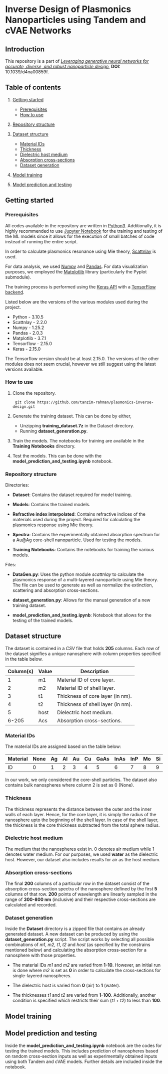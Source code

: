 # Inverse Design of Plasmonics Nanoparticles using Tandem and cVAE Networks

## Introduction

This repository is a part of [*Leveraging generative neural networks for accurate, diverse, and robust nanoparticle design*](https://pubs.rsc.org/en/content/articlelanding/2025/na/d4na00859f), **DOI:** 10.1039/d4na00859f.

## Table of contents

1. [Getting started](#getting-started)

    - [Prerequisites](#prerequisites)
    - [How to use](#how-to-use)

2. [Repository structure](#repository-structure)

3. [Dataset structure](#dataset-structure)

    - [Material IDs](#material-ids)
    - [Thickness](#thickness)
    - [Dielectric host medium](#dielectric-host-medium)
    - [Absorption cross-sections](#absorption-cross-sections)
    - [Dataset generation](#dataset-generation)

4. [Model training](#model-training)

5. [Model prediction and testing](#model-prediction-and-testing)

## Getting started

### Prerequisites

All codes available in the repository are written in [Python3](https://www.python.org/). Additionally, it is highly recommended to use [Jupyter Notebook](https://jupyter.org/) for the training and testing of the ML models since it allows for the execution of small batches of code instead of running the entire script.

In order to calculate plasmonics resonance using Mie theory, [Scattnlay](https://github.com/ovidiopr/scattnlay) is used.

For data analysis, we used [Numpy](https://numpy.org/) and [Pandas](https://pandas.pydata.org/). For data visualization purposes, we employed the [Matplotlib](https://matplotlib.org/) library (particularly the Pyplot submodule).

The training process is performed using the [Keras API](https://keras.io/) with a [TensorFlow backend](https://www.tensorflow.org/).

Listed below are the versions of the various modules used during the project.

- Python - 3.10.5
- Scattnlay - 2.2.0
- Numpy - 1.25.2
- Pandas - 2.0.3
- Matplotlib - 3.7.1
- Tensorflow - 2.15.0
- Keras - 2.15.0

The Tensorflow version should be at least 2.15.0. The versions of the other modules does not seem crucial, however we still suggest using the latest versions available.

### How to use

1. Clone the repository.

        git clone https://github.com/tanzim-rahman/plasmonics-inverse-design.git

2. Generate the training dataset. This can be done by either,

    - Unzipping **training_dataset.7z** in the Dataset directory.
    - Running **dataset_generation.py**.

3. Train the models. The notebooks for training are available in the **Training Notebooks** directory.

4. Test the models. This can be done with the **model_prediction_and_testing.ipynb** notebook.

### Repository structure

Directories:

- **Dataset**: Contains the dataset required for model training.

- **Models**: Contains the trained models.

- **Refractive index interpolated**: Contains refractive indices of the materials used during the project. Required for calculating the plasmonics response using Mie theory.

- **Spectra**: Contains the experimentally obtained absorption spectrum for a Au@Ag core-shell nanoparticle. Used for testing the models.

- **Training Notebooks**: Contains the notebooks for training the various models.

Files:

- **DataGen.py**: Uses the python module *scattnlay* to calculate the plasmonics response of a multi-layered nanoparticle using Mie theory. The file can be used to generate as well as normalize the extinction, scattering and absorption cross-sections.

- **dataset_generation.py**: Allows for the manual generation of a new training dataset.

- **model_prediction_and_testing.ipynb**: Notebook that allows for the testing of the trained models.

## Dataset structure

The dataset is contained in a *CSV* file that holds **205** columns. Each row of the dataset signifies a unique nanosphere with column properties specified in the table below.

|Column(s)|Value|Description                      |
|---------|-----|---------------------------------|
|1        |m1   |Material ID of core layer.       |
|2        |m2   |Material ID of shell layer.      |
|3        |t1   |Thickness of core layer (in nm). |
|4        |t2   |Thickness of shell layer (in nm).|
|5        |host |Dielectric host medium.          |
|6-205    |Acs  |Absorption cross-sections.       |

### Material IDs

The material IDs are assigned based on the table below:

|Material|None|Ag|Al|Au|Cu|GaAs|InAs|InP|Mo|Si|SiO2|
|--------|----|--|--|--|--|----|----|---|--|--|----|
|ID      |0   |1 |2 |3 |4 |5   |6   |7  |8 |9 |10  |

In our work, we only considered the core-shell particles. The dataset also contains bulk nanospheres where column 2 is set as 0 (None).

### Thickness

The thickness represents the distance between the outer and the inner walls of each layer. Hence, for the core layer, it is simply the radius of the nanosphere upto the beginning of the shell layer. In case of the shell layer, the thickness is the core thickness subtracted from the total sphere radius.

### Dielectric host medium

The medium that the nanospheres exist in. 0 denotes air medium while 1 denotes water medium. For our purposes, we used **water** as the dielectric host. However, our dataset also includes results for air as the host medium.

### Absorption cross-sections

The final **200** columns of a particular row in the dataset consist of the absorption cross-section spectra of the nanosphere defined by the first **5** columns of that row. **200** points of wavelength are linearly sampled in the range of **300-800 nm** (inclusive) and their respective cross-sections are calculated and recorded.

### Dataset generation

Inside the **Dataset** directory is a zipped file that contains an already generated dataset. A new dataset can be produced by using the **dataset_generation.py** script. The script works by selecting all possible combinations of *m1*, *m2*, *t1*, *t2* and *host* (as specified by the constrains mentioned below) and calculating the absorption cross-section for a nanosphere with those properties.

- The material IDs *m1* and *m2* are varied from **1-10**. However, an initial run is done where *m2* is set as **0** in order to calculate the cross-sections for single-layered nanospheres.

- The dielectric host is varied from **0** (air) to **1** (water).

- The thicknesses *t1* and *t2* are varied from **1-100**. Additionally, another condition is specified which restricts their sum (*t1* + *t2*) to less than **100**.

## Model training

## Model prediction and testing

Inside the **model_prediction_and_testing.ipynb** notebook are the codes for testing the trained models. This includes prediction of nanospheres based on random cross-section inputs as well as experimentally obtained inputs using both Tandem and cVAE models. Further details are included inside the notebook.
